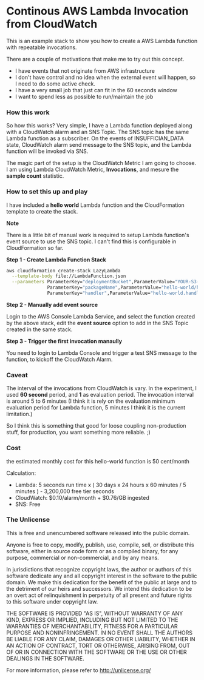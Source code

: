 Continous AWS Lambda Invocation from CloudWatch
===============================================

This is an example stack to show you how to create a AWS Lambda function with repeatable invocations.

There are a couple of motivations that make me to try out this concept.

- I have events that not originate from AWS infrastructure
- I don't have control and no idea when the external event will happen, so I need to do some active check.
- I have a very small job that just can fit in the 60 seconds window
- I want to spend less as possible to run/maintain the job

### How this work

So how this works? Very simple, I have a Lambda function deployed along with a CloudWatch alarm and an SNS Topic. The SNS topic has the same Lambda function as a subscriber. On the events of INSUFFICIAN\_DATA state, CloudWatch alarm send message to the SNS topic, and the Lambda function will be invoked via SNS.

The magic part of the setup is the CloudWatch Metric I am going to choose. I am using Lambda CloudWatch Metric, **Invocations**, and mesure the **sample count** statistic.

### How to set this up and play

I have included a **hello world** Lambda function and the CloudFormation template to create the stack. 

**Note**

There is a little bit of manual work is required to setup Lambda function's event source to use the SNS topic. I can't find this is configurable in CloudFormation so far.


**Step 1 - Create Lambda Function Stack**

```sh
aws cloudformation create-stack LazyLambda                                             \
  --template-body file://LambdaFunction.json                                           \
  --parameters ParameterKey="deploymentBucket",ParameterValue="YOUR-S3-BUCKET"         \
               ParameterKey="packageName",ParameterValue="hello-world/hello-world.zip" \
               ParameterKey="handler",ParameterValue="hello-world.handler"
```

**Step 2 - Manually add event source**

Login to the AWS Console Lambda Service, and select the function created by the above stack, edit the **event source** option to add in the SNS Topic created in the same stack.

**Step 3 - Trigger the first invocation manaully**

You need to login to Lambda Console and trigger a test SNS message to the function, to kickoff the CloudWatch Alarm.

### Caveat

The interval of the invocations from CloudWatch is vary. In the experiment, I used **60 second** period, and **1** as evaluation period. The invocation interval is around 5 to 6 minutes (I think it is rely on the evaluation minimum evaluation period for Lambda function, 5 minutes I think it is the current limitation.)

So I think this is something that good for loose coupling non-production stuff, for production, you want something more reliable. ;)

### Cost

the estimated monthly cost for this hello-world function is 50 cent/month

Calculation: 

- Lambda: 5 seconds run time x ( 30 days x 24 hours x 60 minutes / 5 minutes ) - 3,200,000 free tier seconds
- CloudWatch: $0.10/alarm/month + $0.76/GB ingested
- SNS: Free

### The Unlicense

This is free and unencumbered software released into the public domain.

Anyone is free to copy, modify, publish, use, compile, sell, or
distribute this software, either in source code form or as a compiled
binary, for any purpose, commercial or non-commercial, and by any
means.

In jurisdictions that recognize copyright laws, the author or authors
of this software dedicate any and all copyright interest in the
software to the public domain. We make this dedication for the benefit
of the public at large and to the detriment of our heirs and
successors. We intend this dedication to be an overt act of
relinquishment in perpetuity of all present and future rights to this
software under copyright law.

THE SOFTWARE IS PROVIDED "AS IS", WITHOUT WARRANTY OF ANY KIND,
EXPRESS OR IMPLIED, INCLUDING BUT NOT LIMITED TO THE WARRANTIES OF
MERCHANTABILITY, FITNESS FOR A PARTICULAR PURPOSE AND NONINFRINGEMENT.
IN NO EVENT SHALL THE AUTHORS BE LIABLE FOR ANY CLAIM, DAMAGES OR
OTHER LIABILITY, WHETHER IN AN ACTION OF CONTRACT, TORT OR OTHERWISE,
ARISING FROM, OUT OF OR IN CONNECTION WITH THE SOFTWARE OR THE USE OR
OTHER DEALINGS IN THE SOFTWARE.

For more information, please refer to <http://unlicense.org/>


